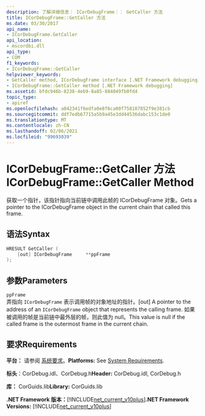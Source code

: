 ```yaml
---
description: 了解详细信息： ICorDebugFrame：： GetCaller 方法
title: ICorDebugFrame::GetCaller 方法
ms.date: 03/30/2017
api_name:
- ICorDebugFrame.GetCaller
api_location:
- mscordbi.dll
api_type:
- COM
f1_keywords:
- ICorDebugFrame::GetCaller
helpviewer_keywords:
- GetCaller method, ICorDebugFrame interface [.NET Framework debugging]
- ICorDebugFrame::GetCaller method [.NET Framework debugging]
ms.assetid: bfdc946b-8238-4eb9-8a85-884049fb0fd4
topic_type:
- apiref
ms.openlocfilehash: a042341f6edfa0e8f6ca00f758107852f9e381cb
ms.sourcegitcommit: ddf7edb67715a5b9a45e3dd44536dabc153c1de0
ms.translationtype: MT
ms.contentlocale: zh-CN
ms.lasthandoff: 02/06/2021
ms.locfileid: "99693039"
---
```

# <a name="icordebugframegetcaller-method"></a><span data-ttu-id="3d6b5-103">ICorDebugFrame::GetCaller 方法</span><span class="sxs-lookup"><span data-stu-id="3d6b5-103">ICorDebugFrame::GetCaller Method</span></span>

<span data-ttu-id="3d6b5-104">获取一个指针，该指针指向当前链中调用此帧的 ICorDebugFrame 对象。</span><span class="sxs-lookup"><span data-stu-id="3d6b5-104">Gets a pointer to the ICorDebugFrame object in the current chain that called this frame.</span></span>  
  
## <a name="syntax"></a><span data-ttu-id="3d6b5-105">语法</span><span class="sxs-lookup"><span data-stu-id="3d6b5-105">Syntax</span></span>  
  
```cpp  
HRESULT GetCaller (  
    [out] ICorDebugFrame     **ppFrame  
);  
```  
  
## <a name="parameters"></a><span data-ttu-id="3d6b5-106">参数</span><span class="sxs-lookup"><span data-stu-id="3d6b5-106">Parameters</span></span>  

 `ppFrame`  
 <span data-ttu-id="3d6b5-107">弄指向 `ICorDebugFrame` 表示调用帧的对象地址的指针。</span><span class="sxs-lookup"><span data-stu-id="3d6b5-107">[out] A pointer to the address of an `ICorDebugFrame` object that represents the calling frame.</span></span> <span data-ttu-id="3d6b5-108">如果被调用的帧是当前链中最外层的帧，则此值为 null。</span><span class="sxs-lookup"><span data-stu-id="3d6b5-108">This value is null if the called frame is the outermost frame in the current chain.</span></span>  
  
## <a name="requirements"></a><span data-ttu-id="3d6b5-109">要求</span><span class="sxs-lookup"><span data-stu-id="3d6b5-109">Requirements</span></span>  

 <span data-ttu-id="3d6b5-110">**平台：** 请参阅 [系统要求](../../get-started/system-requirements.md)。</span><span class="sxs-lookup"><span data-stu-id="3d6b5-110">**Platforms:** See [System Requirements](../../get-started/system-requirements.md).</span></span>  
  
 <span data-ttu-id="3d6b5-111">**标头**：CorDebug.idl、CorDebug.h</span><span class="sxs-lookup"><span data-stu-id="3d6b5-111">**Header:** CorDebug.idl, CorDebug.h</span></span>  
  
 <span data-ttu-id="3d6b5-112">**库：** CorGuids.lib</span><span class="sxs-lookup"><span data-stu-id="3d6b5-112">**Library:** CorGuids.lib</span></span>  
  
 <span data-ttu-id="3d6b5-113">**.NET Framework 版本：**[!INCLUDE[net_current_v10plus](../../../../includes/net-current-v10plus-md.md)]</span><span class="sxs-lookup"><span data-stu-id="3d6b5-113">**.NET Framework Versions:** [!INCLUDE[net_current_v10plus](../../../../includes/net-current-v10plus-md.md)]</span></span>
